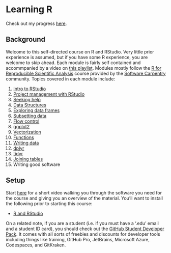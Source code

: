 Learning R
================

Check out my progress [here](https://used2banowl.github.io/Learning-R/progress.html).

## Background

Welcome to this self-directed course on R and RStudio. Very little prior experience is assumed, but if you have some R experience, you are welcome to skip ahead. Each module is fairly self contained and accommpanied by a video on [this playlist](https://www.youtube.com/watch?v=lWElqN7eTK4&list=PL_A3YyKeSJx95wn_ls_XJEr34Y8_fwczh). Modules mostly follow the [R for Reproducible Scientific Analysis](https://swcarpentry.github.io/r-novice-gapminder/index.html) course provided by the [Software Carpentry](https://software-carpentry.org/lessons/index.html) community. Topics covered in each module include:

1. [Intro to RStudio](https://youtu.be/_98f-UMBMz4)
2. [Project management with RStudio](https://youtu.be/IB5mmtLH7QE)
3. [Seeking help](https://youtu.be/g-JqSPiOv6I)
4. [Data Structures](https://youtu.be/pgfld1Wn_Ts)
5. [Exploring data frames](https://youtu.be/0839BchBlzM)
6. [Subsetting data](https://youtu.be/AmBKNRlQBik)
7. [Flow control](https://youtu.be/xkdjpmC1uRU)
8. [ggplot2](https://youtu.be/SA6cg_lHvTI)
9. [Vectorization](https://youtu.be/tHe_nPcyR40)
10. [Functions](https://youtu.be/nJjXMZ_K2bo)
11. [Writing data](https://youtu.be/SQ0PhUKQyv0)
12. [dplyr](https://youtu.be/L78x2bbWL4g)
13. [tidyr](https://youtu.be/hDsXKHls4c0)
14. [Joining tables](https://youtu.be/NOj_LkY_Iao)
15. Writing good software

## Setup

Start [here](https://youtu.be/lWElqN7eTK4) for a short video walking you through the software you need for the course and giving you an overview of the material. You’ll want to install the following prior to starting this course:

- [R and RStudio](https://posit.co/download/rstudio-desktop/)

On a related note, if you are a student (i.e. if you must have a ‘.edu’
email and a student ID card), you should check out the [GitHub Student
Developer Pack](https://education.github.com/pack). It comes with all
sorts of freebies and discounts for developer tools including things
like training, GitHub Pro, JetBrains, Microsoft Azure, Codespaces, and
GitKraken.

